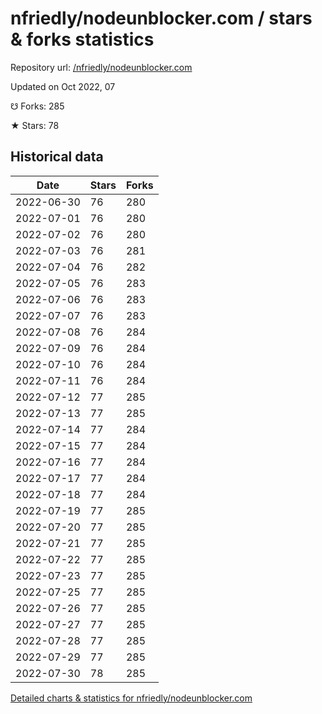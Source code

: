 # nfriedly/nodeunblocker.com / stars & forks statistics

Repository url: [/nfriedly/nodeunblocker.com](https://github.com/nfriedly/nodeunblocker.com)

Updated on Oct 2022, 07

☋ Forks: 285

★ Stars: 78

## Historical data
| Date | Stars | Forks |
|------|-------|-------|
| 2022-06-30 | 76 | 280 | 
| 2022-07-01 | 76 | 280 | 
| 2022-07-02 | 76 | 280 | 
| 2022-07-03 | 76 | 281 | 
| 2022-07-04 | 76 | 282 | 
| 2022-07-05 | 76 | 283 | 
| 2022-07-06 | 76 | 283 | 
| 2022-07-07 | 76 | 283 | 
| 2022-07-08 | 76 | 284 | 
| 2022-07-09 | 76 | 284 | 
| 2022-07-10 | 76 | 284 | 
| 2022-07-11 | 76 | 284 | 
| 2022-07-12 | 77 | 285 | 
| 2022-07-13 | 77 | 285 | 
| 2022-07-14 | 77 | 284 | 
| 2022-07-15 | 77 | 284 | 
| 2022-07-16 | 77 | 284 | 
| 2022-07-17 | 77 | 284 | 
| 2022-07-18 | 77 | 284 | 
| 2022-07-19 | 77 | 285 | 
| 2022-07-20 | 77 | 285 | 
| 2022-07-21 | 77 | 285 | 
| 2022-07-22 | 77 | 285 | 
| 2022-07-23 | 77 | 285 | 
| 2022-07-25 | 77 | 285 | 
| 2022-07-26 | 77 | 285 | 
| 2022-07-27 | 77 | 285 | 
| 2022-07-28 | 77 | 285 | 
| 2022-07-29 | 77 | 285 | 
| 2022-07-30 | 78 | 285 | 


[Detailed charts & statistics for nfriedly/nodeunblocker.com](https://reviewgithub.com/rep/nfriedly/nodeunblocker.com)
